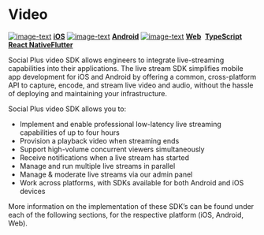 # Video

[<img src="https://i.ibb.co/w67NSLH/iOSicon.png" alt="image-text" data-size="line">](https://docs.amity.co/video/ios) [**iOS**](ios/) ​[<img src="https://i.ibb.co/MD88cLD/android-Icon.png" alt="image-text" data-size="line">](https://docs.amity.co/video/android) [**Android**](android/) ​[<img src="https://i.ibb.co/ZzhYFSL/webIcon.png" alt="image-text" data-size="line">](https://docs.amity.co/video/web) [**Web**](web/) <img src="../../.gitbook/assets/Typescript_logo_2020.svg" alt="" data-size="line"> [**TypeScript**](typescript-react-native/) <img src="../../.gitbook/assets/reactnativelogo.png" alt="" data-size="line"> [**React Native**](typescript-react-native/)<img src="../../.gitbook/assets/Screen Shot 2565-08-24 at 13.18.22.png" alt="" data-size="line">[**Flutter**](flutter/)

Social Plus video SDK allows engineers to integrate live-streaming capabilities into their applications. The live stream SDK simplifies mobile app development for iOS and Android by offering a common, cross-platform API to capture, encode, and stream live video and audio, without the hassle of deploying and maintaining your infrastructure.

Social Plus video SDK allows you to:

* Implement and enable professional low-latency live streaming capabilities of up to four hours
* Provision a playback video when streaming ends
* Support high-volume concurrent viewers simultaneously
* Receive notifications when a live stream has started
* Manage and run multiple live streams in parallel
* Manage & moderate live streams via our admin panel
* Work across platforms, with SDKs available for both Android and iOS devices

More information on the implementation of these SDK’s can be found under each of the following sections, for the respective platform (iOS, Android, Web).
